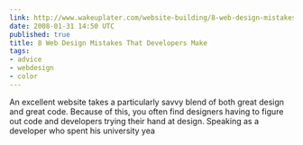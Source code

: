 ```yaml
---
link: http://www.wakeuplater.com/website-building/8-web-design-mistakes-that-developers-make.aspx
date: 2008-01-31 14:50 UTC
published: true
title: 8 Web Design Mistakes That Developers Make
tags:
- advice
- webdesign
- color
---
```


An excellent website takes a particularly savvy blend of both great design and great code. Because of this, you often find designers having to figure out code and developers trying their hand at design. Speaking as a developer who spent his university yea
